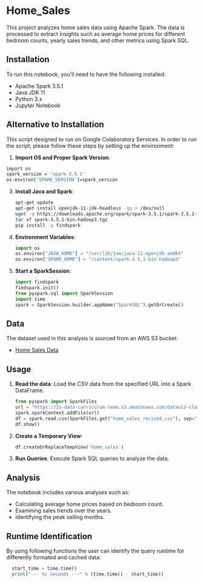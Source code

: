 # Home_Sales

This project analyzes home sales data using Apache Spark. The data is processed to extract insights such as average home prices for different bedroom counts, yearly sales trends, and other metrics using Spark SQL. 

## Installation

To run this notebook, you'll need to have the following installed:

- Apache Spark 3.5.1
- Java JDK 11
- Python 3.x
- Jupyter Notebook

## Alternative to Installation

This script designed to run on Google Colaboratory Services. In order to run the script, please follow these steps by setting up the environment:

1. **Import OS and Proper Spark Version**:
  ```bash
  import os
  spark_version = 'spark-3.5.1'
  os.environ['SPARK_VERSION']=spark_version
  ```

3. **Install Java and Spark**:
    ```bash
    apt-get update
    apt-get install openjdk-11-jdk-headless -qq > /dev/null
    wget -q https://downloads.apache.org/spark/spark-3.5.1/spark-3.5.1-bin-hadoop3.tgz
    tar xf spark-3.5.1-bin-hadoop3.tgz
    pip install -q findspark
    ```

4. **Environment Variables**:
    ```python
    import os
    os.environ["JAVA_HOME"] = "/usr/lib/jvm/java-11-openjdk-amd64"
    os.environ["SPARK_HOME"] = "/content/spark-3.5.1-bin-hadoop3"
    ```
5. **Start a SparkSession**:
    ```python
    import findspark
    findspark.init()
    from pyspark.sql import SparkSession
    import time
    spark = SparkSession.builder.appName("SparkSQL").getOrCreate()
    ```

## Data

The dataset used in this analysis is sourced from an AWS S3 bucket:
- [Home Sales Data](https://2u-data-curriculum-team.s3.amazonaws.com/dataviz-classroom/v1.2/22-big-data/home_sales_revised.csv)

## Usage

1. **Read the data**:
    Load the CSV data from the specified URL into a Spark DataFrame.

    ```python
    from pyspark import SparkFiles
    url = "https://2u-data-curriculum-team.s3.amazonaws.com/dataviz-classroom/v1.2/22-big-data/home_sales_revised.csv"
    spark.sparkContext.addFile(url)
    df = spark.read.csv(SparkFiles.get("home_sales_revised.csv"), sep=",", header=True)
    df.show()
    ```

2. **Create a Temporary View**:
    ```python
    df.createOrReplaceTempView('home_sales')
    ```

3. **Run Queries**:
    Execute Spark SQL queries to analyze the data.

## Analysis

The notebook includes various analyses such as:
- Calculating average home prices based on bedroom count.
- Examining sales trends over the years.
- Identifying the peak selling months.

## Runtime Identification

By using following functions the user can identify the query runtime for differently formated and cached data:

```python
  start_time = time.time()
  print("--- %s seconds ---" % (time.time() - start_time))
```
